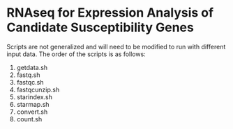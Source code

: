 # RNAseq for Expression Analysis of Candidate Susceptibility Genes

Scripts are not generalized and will need to be modified to run with different input data. The order of the scripts is as follows:

1. getdata.sh
2. fastq.sh 
3. fastqc.sh
4. fastqcunzip.sh
5. starindex.sh
6. starmap.sh
7. convert.sh
8. count.sh

